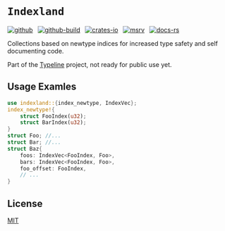# `Indexland`

[![github]](https://github.com/cmrschwarz/typeline/tree/main/crates/indexland)&ensp;
[![github-build]](https://github.com/cmrschwarz/typeline/actions/workflows/ci.yml)&ensp;
[![crates-io]](https://crates.io/crates/typeline)&ensp;
[![msrv]](https://crates.io/crates/typeline)&ensp;
[![docs-rs]](https://docs.rs/typeline)&ensp;

[github]: https://img.shields.io/badge/cmrschwarz/typeline-8da0cb?&labelColor=555555&logo=github
[github-build]: https://github.com/cmrschwarz/typeline/actions/workflows/ci.yml/badge.svg
[crates-io]: https://img.shields.io/crates/v/typeline.svg?logo=rust
[msrv]: https://img.shields.io/crates/msrv/typeline?logo=rust
[docs-rs]: https://img.shields.io/badge/docs.rs-typeline-66c2a5?logo=docs.rs

Collections based on newtype indices for increased type safety and self
documenting code.

Part of the [Typeline](https://github.com/cmrschwarz/typeline) project,
not ready for public use yet.


## Usage Examles
```rust
use indexland::{index_newtype, IndexVec};
index_newtype!{
    struct FooIndex(u32);
    struct BarIndex(u32);
}
struct Foo; //...
struct Bar; //...
struct Baz{
    foos: IndexVec<FooIndex, Foo>,
    bars: IndexVec<FooIndex, Foo>,
    foo_offset: FooIndex,
    // ...
}
```

## License
[MIT](../../LICENSE)
